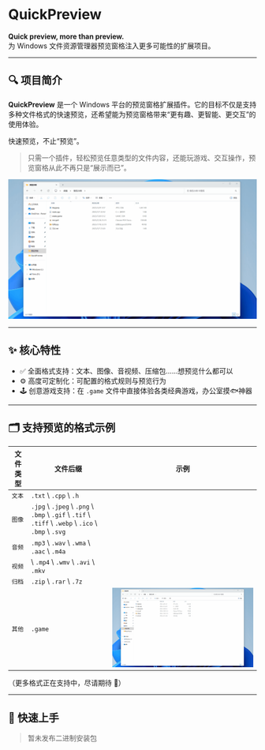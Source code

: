 # QuickPreview

**Quick preview, more than preview.**  
为 Windows 文件资源管理器预览窗格注入更多可能性的扩展项目。

---

## 🔍 项目简介

**QuickPreview** 是一个 Windows 平台的预览窗格扩展插件。它的目标不仅是支持多种文件格式的快速预览，还希望能为预览窗格带来“更有趣、更智能、更交互”的使用体验。

快速预览，不止“预览”。


> 只需一个插件，轻松预览任意类型的文件内容，还能玩游戏、交互操作，预览窗格从此不再只是“展示而已”。

![snake](./Assets/snake.gif)


---

## ✨ 核心特性

- ✅ 全面格式支持：文本、图像、音视频、压缩包……想预览什么都可以
- ⚙️ 高度可定制化：可配置的格式规则与预览行为
- 🕹️ 创意游戏支持：在 `.game` 文件中直接体验各类经典游戏，办公室摸🐟神器

---

## 🗂️ 支持预览的格式示例

| 文件类型 | 文件后缀 | 示例 |
|-|-|-|
| `文本` | `.txt` \ `.cpp` \ `.h` |  |
| `图像` | `.jpg` \ `.jpeg` \ `.png` \ `.bmp` \ `.gif` \ `.tif` \ `.tiff` \ `.webp` \ `.ico` \ `.bmp` \ `.svg` |  |
| `音频` | `.mp3` \ `.wav` \ `.wma` \ `.aac` \ `.m4a` |  |
| `视频` | \ `.mp4` \ `.wmv` \ `.avi` \ `.mkv` |  |
| `归档` | `.zip` \ `.rar` \ `.7z` |  |
| `其他` | `.game` | ![snake](./Assets/snake.gif) |

（更多格式正在支持中，尽请期待 🎉）

---

## 🚀 快速上手

> 暂未发布二进制安装包


